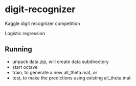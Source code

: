 digit-recognizer
================

Kaggle digit recognizer competition

Logistic regression

## Running

* unpack data.zip, will create data subdirectory
* start octave
* train, to generate a new all_theta.mat, or
* test, to make the predictions using existing all_theta.mat
